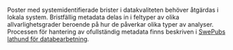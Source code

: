 Poster med systemidentifierade brister i datakvaliteten behöver åtgärdas i lokala system. Bristfällig metadata delas in i feltyper av olika allvarlighetsgrader beroende på hur de påverkar olika typer av analyser. Processen för hantering av ofullständig metadata finns beskriven i [SwePubs lathund för databearbetning](http://www.kb.se/dokument/SwePub/[v.1]%20SwePubs%20lathund%20databearbetning%2020160830.pdf#OA).  

